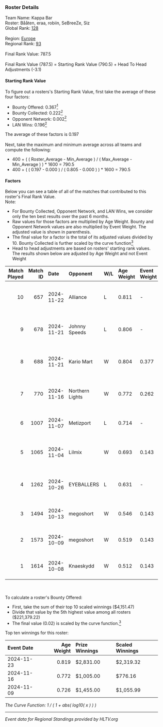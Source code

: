 ### Roster Details<br />
Team Name: Kappa Bar<br />
Roster: Bååten, eraa, robiin, SeBreeZe, Siz<br />
Global Rank: [128](../../standings_global_2025_01_20.md)<br />
<br />
Region: [Europe]( ../../standings_europe_2025_01_20.md)<br />
Regional Rank: [93]( ../../standings_europe_2025_01_20.md)<br />
<br />
Final Rank Value:  787.5<br />
<br />
Final Rank Value (787.5) = Starting Rank Value (790.5) + Head To Head Adjustments (-3.1)<br />

#### Starting Rank Value<br />
To figure out a rosters's Starting Rank Value, first take the average of these four factors:<br />
- Bounty Offered: 0.367[<sup>1</sup>](#table2)
- Bounty Collected: 0.222[<sup>2</sup>](#table1)
- Opponent Network: 0.002[<sup>2</sup>](#table1)
- LAN Wins: 0.196[<sup>2</sup>](#table1)

The average of these factors is 0.197<br />
<br />
Next, take the maximum and minimum average across all teams and compute the following:<br />
- 400 + ( ( Roster_Average - Min_Average ) / ( Max_Average - Min_Average ) ) * 1600 = 790.5
- 400 + ( ( 0.197 - 0.000 ) / ( 0.805 - 0.000 ) ) * 1600 = 790.5


#### Factors<br />
Below you can see a table of all of the matches that contributed to this roster's Final Rank Value.<br />
Note:<br />

- For Bounty Collected, Opponent Network, and LAN Wins, we consider only the ten best results over the past 6 months.
- Raw values for those factors are multiplied by Age Weight. Bounty and Opponent Network values are also multiplied by Event Weight. The adjusted value is shown in parenthesis.
- The final value for a factor is the total of its adjusted values divided by 10. Bounty Collected is further scaled by the curve function[<sup>3</sup>](#curveFunction)
- Head to head adjustments are based on rosters' starting rank values. The results shown below are adjusted by Age Weight and not Event Weight
<span id="table1"></span><br />


| Match Played | Match ID | Date       | Opponent        | W/L | Age Weight | Event Weight | Bounty Collected | Opponent Network | LAN Wins  | H2H Adj. | Roster                               |
| -: | -: | :- | :- | :- | :- | :- | :- | :- | :- | -: | :- |
|           10 |      657 | 2024-11-22 | Alliance        | L   | 0.811      | -            | -                | -                | -         |    -9.08 | Bååten, eraa, robiin, SeBreeZe, Siz  |
|            9 |      678 | 2024-11-21 | Johnny Speeds   | L   | 0.806      | -            | -                | -                | -         |    -4.43 | Bååten, eraa, robiin, SeBreeZe, Siz  |
|            8 |      688 | 2024-11-21 | Kario Mart      | W   | 0.804      | 0.377        | 0.009 (0.003)    | 0.036 (0.011)    | 1 (0.804) |     5.44 | Bååten, eraa, robiin, SeBreeZe, Siz  |
|            7 |      770 | 2024-11-16 | Northern Lights | W   | 0.772      | 0.262        | 0.002 (0.000)    | 0.000 (0.000)    | 1 (0.772) |     4.55 | eraa, robiin, SeBreeZe, Siz, Twinkey |
|            6 |     1007 | 2024-11-07 | Metizport       | L   | 0.714      | -            | -                | -                | -         |    -1.37 | eraa, robiin, SeBreeZe, Siz, virree  |
|            5 |     1065 | 2024-11-04 | Lilmix          | W   | 0.693      | 0.143        | 0.001 (0.000)    | 0.059 (0.006)    | 0 (0.000) |     3.91 | Bååten, eraa, robiin, SeBreeZe, Siz  |
|            4 |     1262 | 2024-10-26 | EYEBALLERS      | L   | 0.631      | -            | -                | -                | -         |    -8.92 | eraa, Lekr0, robiin, Sapec, SeBreeZe |
|            3 |     1494 | 2024-10-13 | megoshort       | W   | 0.546      | 0.143        | 0.000 (0.000)    | 0.027 (0.002)    | 0 (0.000) |     2.66 | eraa, Ludwig, robiin, Siz, virree    |
|            2 |     1573 | 2024-10-09 | megoshort       | W   | 0.519      | 0.143        | 0.000 (0.000)    | 0.026 (0.002)    | 0 (0.000) |     2.55 | eraa, robiin, SeBreeZe, Siz, virree  |
|            1 |     1614 | 2024-10-08 | Knaeskydd       | W   | 0.512      | 0.143        | 0.000 (0.000)    | 0.000 (0.000)    | 0 (0.000) |     1.62 | eraa, robiin, SeBreeZe, Siz, virree  |

<br />
<span id="table2"></span><br />
To calculate a roster's Bounty Offered:<br />

- First, take the sum of their top 10 scaled winnings ($4,151.47)
- Divide that value by the 5th highest value among all rosters ($221,379.22)
- The final value (0.02) is scaled by the curve function.[<sup>3</sup>](#curveFunction)

Top ten winnings for this roster:<br />

| Event Date | Age Weight | Prize Winnings | Scaled Winnings |
| :- | -: | :- | :- |
| 2024-11-23 |      0.819 | $2,831.00      | $2,319.32       |
| 2024-11-16 |      0.772 | $1,005.00      | $776.16         |
| 2024-11-09 |      0.726 | $1,455.00      | $1,055.99       |


<span id="curveFunction"></span>_The Curve Function: 1 / ( 1 + abs( log10( x ) ) )_<br />

---
_Event data for Regional Standings provided by HLTV.org_<br />
